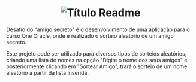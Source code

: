 # <h1 align="center">![Título Readme](https://github.com/user-attachments/assets/8ff00d2d-6bb0-48c5-a1cd-e4e155f5922f) </h1>

Desafio do "amigo secreto" é o desenvolvimento de uma aplicação para o curso One Oracle, onde é realizado o sorteio aleatório de um amigo secreto.

Este projeto pode ser utilizado para diversos tipos de sorteios aleatórios, criando uma lista de nomes na opção "Digite o nome dos seus amigos" e posteriormente clicando em "Sortear Amigo", trará o sorteio de um nome aleatório a partir da lista inserida.


